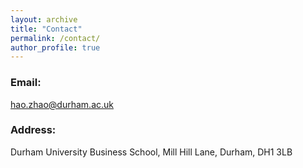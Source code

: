 ```yaml
---
layout: archive
title: "Contact"
permalink: /contact/
author_profile: true
---
```


### Email: 

[hao.zhao@durham.ac.uk](mailto:hao.zhao@durham.ac.uk)

### Address:

Durham University Business School, Mill Hill Lane, Durham, DH1 3LB
